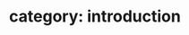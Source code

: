 ---
layout: category
title: "category: introduction"
category: introduction
permalink: /categories/introduction/
---